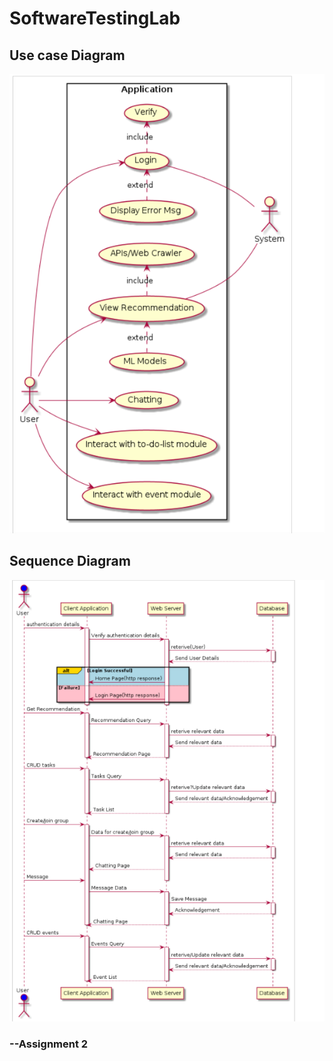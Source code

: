 # SoftwareTestingLab

## Use case Diagram

![alt text](https://github.com/malvika-jindal/SoftwareTestingLab/blob/main/Use%20case.PNG?raw=true)


## Sequence Diagram

![alt text](https://github.com/malvika-jindal/SoftwareTestingLab/blob/main/sequence.PNG?raw=true)

### --Assignment 2
